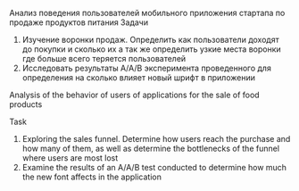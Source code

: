 Анализ поведения пользователей мобильного приложения стартапа по продаже продуктов питания
Задачи
1. Изучение воронки продаж. Определить как пользователи доходят до покупки и сколько их а так же определить узкие места воронки где больше всего теряется пользователей
2. Исследовать результаты A/A/B эксперимента проведенного для определения на сколько влияет новый шрифт в приложении

Analysis of the behavior of users of applications for the sale of food products

Task
1. Exploring the sales funnel. Determine how users reach the purchase and how many of them, as well as determine the bottlenecks of the funnel where users are most lost
2. Examine the results of an A/A/B test conducted to determine how much the new font affects in the application
